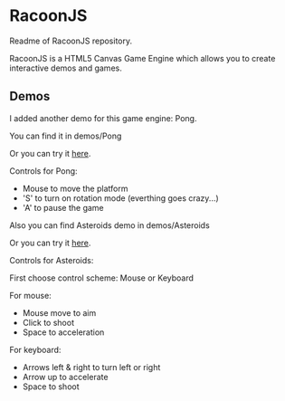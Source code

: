 # RacoonJS #

Readme of RacoonJS repository.

RacoonJS is a HTML5 Canvas Game Engine which allows you to create interactive
demos and games.

## Demos

I added another demo for this game engine: Pong.

You can find it in demos/Pong

Or you can try it [here](http://volter9.github.io/RacoonJS/demos/Pong/index.html).

Controls for Pong:

- Mouse to move the platform
- 'S' to turn on rotation mode (everthing goes crazy...)
- 'A' to pause the game

Also you can find Asteroids demo in demos/Asteroids

Or you can try it [here](http://volter9.github.io/RacoonJS/demos/Asteroids/index.html).

Controls for Asteroids:

First choose control scheme: Mouse or Keyboard

For mouse:
- Mouse move to aim
- Click to shoot
- Space to acceleration

For keyboard:
- Arrows left & right to turn left or right
- Arrow up to accelerate
- Space to shoot